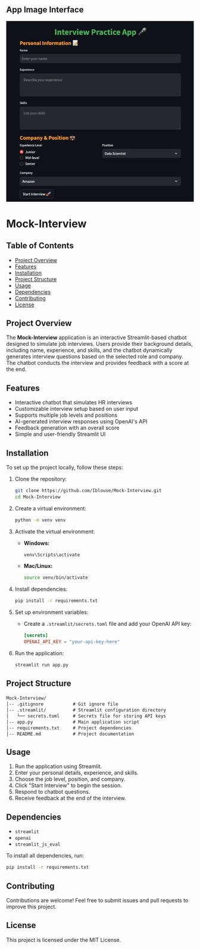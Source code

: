 ## App Image Interface
![APP](https://github.com/Iblouse/Mock-Interview/blob/main/Interviewapp.png)
# Mock-Interview

## Table of Contents
- [Project Overview](#project-overview)
- [Features](#features)
- [Installation](#installation)
- [Project Structure](#project-structure)
- [Usage](#usage)
- [Dependencies](#dependencies)
- [Contributing](#contributing)
- [License](#license)

## Project Overview
The **Mock-Interview** application is an interactive Streamlit-based chatbot designed to simulate job interviews. Users provide their background details, including name, experience, and skills, and the chatbot dynamically generates interview questions based on the selected role and company. The chatbot conducts the interview and provides feedback with a score at the end.

## Features
- Interactive chatbot that simulates HR interviews
- Customizable interview setup based on user input
- Supports multiple job levels and positions
- AI-generated interview responses using OpenAI's API
- Feedback generation with an overall score
- Simple and user-friendly Streamlit UI

## Installation

To set up the project locally, follow these steps:

1. Clone the repository:
   ```sh
   git clone https://github.com/Iblouse/Mock-Interview.git
   cd Mock-Interview
   ```

2. Create a virtual environment:
   ```sh
   python -m venv venv
   ```

3. Activate the virtual environment:
   - **Windows:**
     ```sh
     venv\Scripts\activate
     ```
   - **Mac/Linux:**
     ```sh
     source venv/bin/activate
     ```

4. Install dependencies:
   ```sh
   pip install -r requirements.txt
   ```

5. Set up environment variables:
   - Create a `.streamlit/secrets.toml` file and add your OpenAI API key:
     ```toml
     [secrets]
     OPENAI_API_KEY = "your-api-key-here"
     ```

6. Run the application:
   ```sh
   streamlit run app.py
   ```

## Project Structure
```
Mock-Interview/
│-- .gitignore           # Git ignore file
│-- .streamlit/          # Streamlit configuration directory
│   └── secrets.toml     # Secrets file for storing API keys
│-- app.py               # Main application script
│-- requirements.txt     # Project dependencies
│-- README.md            # Project documentation
```

## Usage
1. Run the application using Streamlit.
2. Enter your personal details, experience, and skills.
3. Choose the job level, position, and company.
4. Click "Start Interview" to begin the session.
5. Respond to chatbot questions.
6. Receive feedback at the end of the interview.

## Dependencies
- `streamlit`
- `openai`
- `streamlit_js_eval`

To install all dependencies, run:
```sh
pip install -r requirements.txt
```

## Contributing
Contributions are welcome! Feel free to submit issues and pull requests to improve this project.

## License
This project is licensed under the MIT License.

